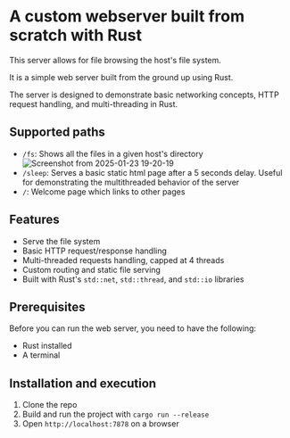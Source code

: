 # A custom webserver built from scratch with Rust

This server allows for file browsing the host's file system.

It is a simple web server built from the ground up using Rust. 

The server is designed to demonstrate basic networking concepts, HTTP request handling, and multi-threading in Rust.



## Supported paths

- `/fs`: Shows all the files in a given host's directory
![Screenshot from 2025-01-23 19-20-19](https://github.com/user-attachments/assets/06722674-47ca-42d1-8000-d35907dd428e)
- `/sleep`: Serves a basic static html page after a 5 seconds delay. Useful for demonstrating the multithreaded behavior of the server
- `/`: Welcome page which links to other pages

## Features

- Serve the file system
- Basic HTTP request/response handling
- Multi-threaded requests handling, capped at 4 threads
- Custom routing and static file serving
- Built with Rust's `std::net`, `std::thread`, and `std::io` libraries

## Prerequisites

Before you can run the web server, you need to have the following:

- Rust installed
- A terminal 

## Installation and execution

1. Clone the repo
2. Build and run the project with ```cargo run --release```
3. Open `http://localhost:7878` on a browser

